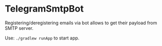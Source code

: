 # TelegramSmtpBot
Registering/deregistering emails via bot allows to get their payload from SMTP server.

Use: `./gradlew runApp` to start app.


